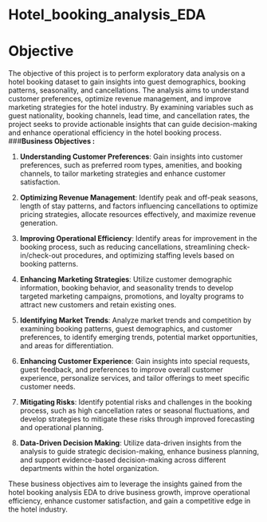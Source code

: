 # Hotel_booking_analysis_EDA
# Objective
The objective of this project is to perform exploratory data analysis on a hotel booking dataset to gain insights into guest demographics, booking patterns, seasonality, and cancellations. The analysis aims to understand customer preferences, optimize revenue management, and improve marketing strategies for the hotel industry. By examining variables such as guest nationality, booking channels, lead time, and cancellation rates, the project seeks to provide actionable insights that can guide decision-making and enhance operational efficiency in the hotel booking process.
###**Business Objectives :**

1. **Understanding Customer Preferences**: Gain insights into customer preferences, such as preferred room types, amenities, and booking channels, to tailor marketing strategies and enhance customer satisfaction.

2. **Optimizing Revenue Management**: Identify peak and off-peak seasons, length of stay patterns, and factors influencing cancellations to optimize pricing strategies, allocate resources effectively, and maximize revenue generation.

3. **Improving Operational Efficiency**: Identify areas for improvement in the booking process, such as reducing cancellations, streamlining check-in/check-out procedures, and optimizing staffing levels based on booking patterns.

4. **Enhancing Marketing Strategies**: Utilize customer demographic information, booking behavior, and seasonality trends to develop targeted marketing campaigns, promotions, and loyalty programs to attract new customers and retain existing ones.

5. **Identifying Market Trends**: Analyze market trends and competition by examining booking patterns, guest demographics, and customer preferences, to identify emerging trends, potential market opportunities, and areas for differentiation.

6. **Enhancing Customer Experience**: Gain insights into special requests, guest feedback, and preferences to improve overall customer experience, personalize services, and tailor offerings to meet specific customer needs.

7. **Mitigating Risks**: Identify potential risks and challenges in the booking process, such as high cancellation rates or seasonal fluctuations, and develop strategies to mitigate these risks through improved forecasting and operational planning.

8. **Data-Driven Decision Making**: Utilize data-driven insights from the analysis to guide strategic decision-making, enhance business planning, and support evidence-based decision-making across different departments within the hotel organization.

These business objectives aim to leverage the insights gained from the hotel booking analysis EDA to drive business growth, improve operational efficiency, enhance customer satisfaction, and gain a competitive edge in the hotel industry.
